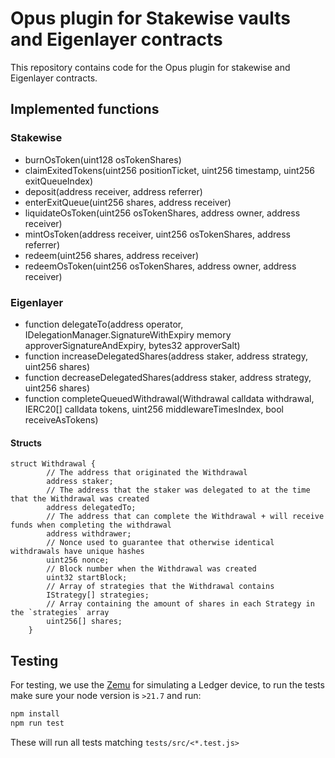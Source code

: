 # Opus plugin for Stakewise vaults and Eigenlayer contracts

This repository contains code for the Opus plugin for stakewise and Eigenlayer
contracts.

## Implemented functions

### Stakewise

- burnOsToken(uint128 osTokenShares)
- claimExitedTokens(uint256 positionTicket, uint256 timestamp, uint256 exitQueueIndex)
- deposit(address receiver, address referrer)
- enterExitQueue(uint256 shares, address receiver)
- liquidateOsToken(uint256 osTokenShares, address owner, address receiver)
- mintOsToken(address receiver, uint256 osTokenShares, address referrer)
- redeem(uint256 shares, address receiver)
- redeemOsToken(uint256 osTokenShares, address owner, address receiver)

### Eigenlayer

- function delegateTo(address operator, IDelegationManager.SignatureWithExpiry memory approverSignatureAndExpiry, bytes32 approverSalt)
- function increaseDelegatedShares(address staker, address strategy, uint256 shares)
- function decreaseDelegatedShares(address staker, address strategy, uint256 shares)
- function completeQueuedWithdrawal(Withdrawal calldata withdrawal, IERC20[] calldata tokens, uint256 middlewareTimesIndex, bool receiveAsTokens)

#### Structs

```solidity
struct Withdrawal {
        // The address that originated the Withdrawal
        address staker;
        // The address that the staker was delegated to at the time that the Withdrawal was created
        address delegatedTo;
        // The address that can complete the Withdrawal + will receive funds when completing the withdrawal
        address withdrawer;
        // Nonce used to guarantee that otherwise identical withdrawals have unique hashes
        uint256 nonce;
        // Block number when the Withdrawal was created
        uint32 startBlock;
        // Array of strategies that the Withdrawal contains
        IStrategy[] strategies;
        // Array containing the amount of shares in each Strategy in the `strategies` array
        uint256[] shares;
    }
```

## Testing

For testing, we use the [Zemu](https://github.com/Zondax/zemu) for simulating a Ledger device,
to run the tests make sure your node version is `>21.7` and run:

```bash
npm install
npm run test
```

These will run all tests matching `tests/src/<*.test.js>`